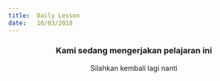 ```yaml
---
title:  Daily Lesson
date:   16/03/2018
---
```


### <center>Kami sedang mengerjakan pelajaran ini</center>
<center>Silahkan kembali lagi nanti</center>